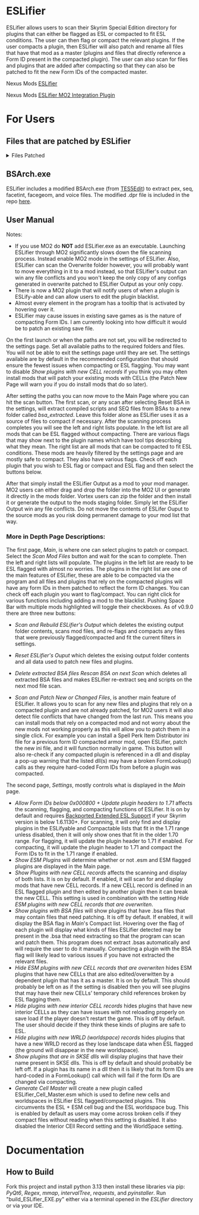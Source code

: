 # ESLifier
ESLifier allows users to scan their Skyrim Special Edition directory for plugins that can either be flagged as ESL or compacted to fit ESL conditions. The user can then flag or compact the relevant plugins.
If the user compacts a plugin, then ESLifier will also patch and rename all files that have that mod as a master (plugins and files that directly reference a Form ID present in the compacted plugin). The user can also
scan for files and plugins that are added after compacting so that they can also be patched to fit the new Form IDs of the compacted master.

Nexus Mods [ESLifier](https://www.nexusmods.com/skyrimspecialedition/mods/145168)

Nexus Mods [ESLifier MO2 Integration Plugin](https://www.nexusmods.com/skyrimspecialedition/mods/126298)
  
# For Users
## Files that are patched by ESLifier
<details>
  <summary>Files Patched</summary>
  
  <details>
    <summary>.INI Files</summary>
    
    AutoBody
    Base Object Swapper
    Completionist
    Description Framework
    DtryKeyUtil
    ENB Lights for Effect Shaders
    Experience
    Form List Manipulator
    Item Property Manipulator
    Keyword Item Distributor
    KreatE (with caveats)
    Leveled List Object Swapper
    Light Placer
    Music Type Distributor
    NPCs Use Potions
    Payload Interpreter
    Poise Breaker
    Seasons of Skyrim
    SkyPatcher
    Spell Perk Item Distributor
    TrueHUD
    Valhalla Combat
    Various States of Undress
  </details>

  <details>
    <summary>.JSON Files</summary>

    Alternate Perspective
    CaptiveFollowers
    CoMAP
    Creature Framework
    Custom Skills Framework (old format CustomSkill.<name>.config.txt supported)
    Dress Up Lover's NPC Outfit Changer
    dse-display-model
    Dynamic Armor Variants
    Dynamic Key Activation Framework NG
    Dynamic String Distributor
    Generic Synthesis Patcher (GSP)
    Immersive Equipment Display
    Immersive Hair Growth and Styling
    Inte's Skyrim - Utility Mod
    Inventory Injector
    Magic Fixes and Tweaks SKSE
    MCM Helper
    OBody NG
    Open Animation Replacer
    OStim Standalone
    PapyrusUtil's StorageDataUtil
    Player Equipment Manager
    Race Compatibility SKSE
    Rain Extinguished Fires
    Skyrim Unbound
    SL Config/Expressions/Animations
    SL Scaler
    Smart Harvest Auto NG AutoLoot
    Sound Record Distributor
    Spell Organizer
    Spell Research
  </details>

  <details>
    <summary>.TOML Files</summary>
      
    Actor Value Generator
    Dynamic Animation Casting
    Loki Poise
    Precision
    True Directional Movement
  </details>

  <details>
    <summary>Other Types</summary>
    
      - .pex: Compiled script files
      - _conditions.txt: Dynamic Animation Replacer
      - _srd.: Sound Record Distributor
      - .jslot: Racemenu Presets
      - facegeom's .nif: Texture paths in face mesh files
      - voice, facetint, facegeom: The names of these files are patched
      - .seq: SEQ files

  </details>
</details>

## BSArch.exe
ESLifier includes a modified BSArch.exe (from [TES5Edit](https://github.com/TES5Edit/TES5Edit/tree/master/Tools/BSArchive)) to extract pex, seq, facetint, facegeom, and voice files. The modified .dpr file is included in the repo [here](https://github.com/MaskPlague/ESLifier/blob/main/bsarch/BSArch.dpr).

## User Manual
Notes:
- If you use MO2 do **NOT** add ESLifier.exe as an executable. Launching ESLifier through MO2 significantly slows down the file scanning process. Instead enable MO2 mode in the settings of ESLifier. Also, ESLifier can scan the Overwrite folder however, you will probably want to move everything in it to a mod instead, so that ESLifier's output can win any file conflicts and you won't keep the only copy of any configs generated in overwrite patched to ESLifier Output as your only copy.
- There is now a MO2 plugin that will notify users of when a plugin is ESLify-able and can allow users to edit the plugin blacklist.
- Almost every element in the program has a tooltip that is activated by hovering over it.
- ESLifier may cause issues in existing save games as is the nature of compacting Form IDs. I am currently looking into how difficult it would be to patch an existing save file.

On the first launch or when the paths are not set, you will be redirected to the settings page. Set all available paths to the required folders and files. You will not be able to exit the settings page until they are set. The settings available are by default in the recommended configuration that should ensure the fewest issues when compacting or ESL flagging. You may want to disable _Show plugins with new CELL records_ if you think you may often install mods that will patch your existing mods with CELLs (the Patch New Page will warn you if you do install mods that do so later).

After setting the paths you can now move to the Main Page where you can hit the scan button. The first scan, or any scan after selecting Reset BSA in the settings, will extract compiled scripts and SEQ files from BSAs to a new folder called _bsa_extracted_. Leave this folder alone as ESLifier uses it as a source of files to compact if necessary. After the scanning process completes you will see the left and right lists populate. In the left list are all mods that can be ESL flagged without compacting. There are various flags that may show next to the plugin names which have tool tips describing what they mean. The right list are all mods that can be compacted to fit ESL conditions. These mods are heavily filtered by the settings page and are mostly safe to compact. They also have various flags. Check off each plugin that you wish to ESL flag or compact and ESL flag and then select the buttons below.

After that simply install the ESLifier Output as a mod to your mod manager. MO2 users can either drag and drop the folder into the MO2 UI or generate it directly in the mods folder. Vortex users can zip the folder and then install it or generate the output to the mods staging folder. Simply let the ESLifier Output win any file conflicts. Do not move the contents of ESLifer Ouput to the source mods as you risk doing permanent damage to your mod list that way.

### More in Depth Page Descriptions:

The first page, _Main_, is where one can select plugins to patch or compact. Select the _Scan Mod Files_ button and wait for the scan to complete. Then the left and right lists will populate. The plugins in the left list are ready to be ESL flagged with almost no worries. The plugins in the right list are one of the main features of ESLifier, these are able to be compacted via the program and all files and plugins that rely on the compacted plugins will have any form IDs in them patched to reflect the form ID changes. You can check off each plugin you want to flag/compact. You can right click for various functions including adding a mod to the blacklist. Pushing Space Bar with multiple mods highlighted will toggle their checkboxes.
As of v0.9.0 there are three new buttons:
- _Scan and Rebuild ESLifier's Output_ which deletes the existing output folder contents, scans mod files, and re-flags and compacts any files that were previously flagged/compacted and fit the current filters in settings.
- _Reset ESLifier's Ouput_ which deletes the exising output folder contents and all data used to patch new files and plugins.
- _Delete extracted BSA files Rescan BSA on next Scan_ which deletes all extracted BSA files and makes ESLifier re-extract seq and scripts on the next mod file scan.

- _Scan and Patch New or Changed Files_, is another main feature of ESLifier. It allows you to scan for any new files and plugins that rely on a compacted plugin and are not already patched, for MO2 users it will also detect file conflicts that have changed from the last run. This means you can install mods that rely on a compacted mod and not worry about the new mods not working properly as this will allow you to patch them in a single click. For example you can install a Spell Perk Item Distributor ini file for a previous form ID compacted armor mod, open ESLifier, patch the new ini file, and it will function normally in game. This button will also re-check if any compacted plugin is referenced in a dll and display a pop-up warning that the listed dll(s) may have a broken FormLookup() calls as they require hard-coded Form IDs from before a plugin was compacted.

The second page, _Settings_, mostly controls what is displayed in the _Main_ page.
- _Allow Form IDs below 0x000800 + Update plugin headers to 1.71_ affects the scanning, flagging, and compacting functions of ESLifier. It is on by default and requires [Backported Extended ESL Support](https://www.nexusmods.com/skyrimspecialedition/mods/106441) if your Skyrim version is below 1.6.1130+. For scanning, it will only find and display plugins in the ESLifyable and Compactable lists that fit in the 1.71 range unless disabled, then it will only show ones that fit in the older 1.70 range. For flagging, it will update the plugin header to 1.71 if enabled. For compacting, it will update the plugin header to 1.71 and compact the Form IDs to fit in the 1.71 range if enabled.
- _Show ESM Plugins_ will determine whether or not .esm and ESM flagged plugins are displayed in the Main page.
- _Show Plugins with new CELL records_ affects the scanning and display of both lists. It is on by default. If enabled, it will scan for and display mods that have new CELL records. If a new CELL record is defined in an ESL flagged plugin and then edited by another plugin then it can break the new CELL. This setting is used in combination with the setting _Hide ESM plugins with new CELL records that are overwriten_.
- _Show plugins with BSA files_ will show plugins that have .bsa files that may contain files that need patching. It is off by default. If enabled, it will display the BSA flag in _Main_'s Compact list. Hovering over the flag of each plugin will display what kinds of files ESLifier detected may be present in the .bsa that need extracting so that the program can scan and patch them. This program does not extract .bsas automatically and will require the user to do it manually. Compacting a plugin with the BSA flag will likely lead to various issues if you have not extracted the relevant files.
- _Hide ESM plugins with new CELL records that are overwriten_ hides ESM plugins that have new CELLs that are also edited/overwitten by a dependent plugin that has it as a master. It is on by default. This should probably be left on as if the setting is disabled then you will see plugins that may have their new CELLs' temporary child references broken by ESL flagging them.
- _Hide plugins with new interior CELL records_ hides plugins that have new interior CELLs as they can have issues with not reloading properly on save load if the player doesn't restart the game. This is off by default. The user should decide if they think these kinds of plugins are safe to ESL.
- _Hide plugins with new WRLD (worldspace) records_ hides plugins that have a new WRLD record as they lose landscape data when ESL flagged (the ground will disappear in the new worldspace).
- _Show plugins that are in SKSE dlls_ will display plugins that have their name present in SKSE dlls. This is off by default and should probably be left off. If a plugin has its name in a dll then it is likely that its form IDs are hard-coded in a FormLookup() call which will fail if the form IDs are changed via compacting.
- _Generate Cell Master_ will create a new plugin called ESLifier_Cell_Master.esm which is used to define new cells and worldspaces in ESLifier ESL flagged/compacted plugins. This circumvents the ESL + ESM cell bug and the ESL worldspace bug. This is enabled by default as users may come across broken cells if they compact files without reading when this setting is disabled. It also disabled the Interior CEll Record setting and the WorldSpace setting.

# Documentation
## How to Build
Fork this project and install python 3.13 then install these libraries via pip: _PyQt6_, _Regex_, _mmap_, _intervalTree_, _requests_, and _pyinstaller_.
Run "build_ESLifier_EXE.py" either via a terminal opened in the _ESLifier_ directory or via your IDE.



